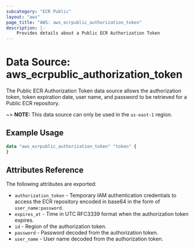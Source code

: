 ```yaml
---
subcategory: "ECR Public"
layout: "aws"
page_title: "AWS: aws_ecrpublic_authorization_token"
description: |-
    Provides details about a Public ECR Authorization Token
---
```


# Data Source: aws_ecrpublic_authorization_token

The Public ECR Authorization Token data source allows the authorization token, token expiration date, user name, and password to be retrieved for a Public ECR repository.

~> **NOTE:** This data source can only be used in the `us-east-1` region.

## Example Usage

```terraform
data "aws_ecrpublic_authorization_token" "token" {
}
```

## Attributes Reference

The following attributes are exported:

* `authorization_token` - Temporary IAM authentication credentials to access the ECR repository encoded in base64 in the form of `user_name:password`.
* `expires_at` - Time in UTC RFC3339 format when the authorization token expires.
* `id` - Region of the authorization token.
* `password` - Password decoded from the authorization token.
* `user_name` - User name decoded from the authorization token.
